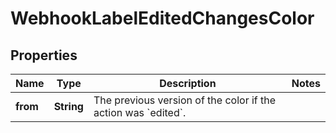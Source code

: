 

# WebhookLabelEditedChangesColor


## Properties

| Name | Type | Description | Notes |
|------------ | ------------- | ------------- | -------------|
|**from** | **String** | The previous version of the color if the action was &#x60;edited&#x60;. |  |




